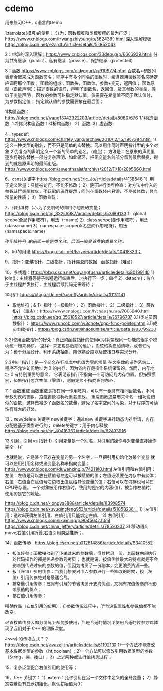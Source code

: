 # cdemo

用来练习C++，c语言的Demo

1:template(模版)的使用；
分为：函数模版和类模版樱的最为广泛；
https://www.cnblogs.com/Hwangzhiyoung/p/8624369.html
深入理解模版
https://blog.csdn.net/lezardfu/article/details/56852043

2：继承的深入理解；https://www.cnblogs.com/33debug/p/6666939.html;
分为共有继承（public）、私有继承（private）、保护继承（protected）

3：函数 https://www.cnblogs.com/oldyogurt/p/9109774.html
函数名+参数列表组合起来成为函数签名；程序中有多个同名的函数时，编译器用函数签名来确定应调用那个函数；
函数的组成：函数头，函数体，参数+变元，返回值；
函数原型（函数声明）：描述函数的语句，声明了函数名，返回值，及其参数的类型，类似于变量声明；
函数的参数可以指定默认值，仅需要在希望值不同于默认值时，为参数指定值；
指定默认值的参数需要放在最后面；

1)构造函数：https://blog.csdn.net/wang13342322203/article/details/80807676
1.1)构造函数:
1.2)拷贝构造函数
1.3)析构函数）
2）函数:
3）虚函数:



4：typedef: https://www.cnblogs.com/charley_yang/archive/2010/12/15/1907384.html
1)定义一种类型的别名，而不只是简单的宏替换。可以用作同时声明指针型的多个对象
2)为复杂的声明定义一个新的简单的别名。(难点)；
方法是：在原来的声明里逐步用别名替换一部分复杂声明，如此循环，把带变量名的部分留到最后替换，得到的就是原声明的最简化版。
https://www.cnblogs.com/seventhsaint/archive/2012/11/18/2805660.html


6、const关键字  https://blog.csdn.net/Eric_Jo/article/details/4138548
1）用于定义常量：只能被访问，不能不修改；
2）便于进行类型检查：对方法中传入的参数进行类型检查，不匹配的进行提示；同时在函数体内只读，不能被修改，具有常量的性质；
3）函数重载：

7、作用域符（::):为了更明确的调用你想要的变量；https://blog.csdn.net/qq_33266987/article/details/53689133
1）global scope(全局作用域符），用法（::name)
2）class scope(类作用域符），用法(class::name)
3）namespace scope(命名空间作用域符），用法(namespace::name)

作用域符号::的前面一般是类名称，后面一般是该类的成员名称。

8、list的用法 https://blog.csdn.net/lskyne/article/details/10418823；

9、指针：变量指针，二级指针，指针类型的数据，函数指针（难点）

10、多线程：https://blog.csdn.net/ouyangfushu/article/details/80199140
1）join()：主线程等待子线程运行结束后，才执行下一步；串行
2）detach()：独立于主线程并发执行，主线程后续代码无需等待；

10:指针 https://blog.csdn.net/soonfly/article/details/51131141
* 取地址符；&
1）指针（一级指针）：
2）函数指针：
2）二级指针：
3）函数指针（重点）：https://www.cnblogs.com/lvchaoshun/p/7806248.html
https://blog.csdn.net/qq_35618527/article/details/76796707
3.1)类成员函数指针；
https://www.runoob.com/w3cnote/cpp-func-pointer.html
3.1)成员函数指针：https://blog.csdn.net/shaosunrise/article/details/83795230

3.2)使用函数指针的好处：真正的函数指针的使用可以将实现同一功能的很多个模块统一起来标识，
这样一来更容易后期的维护，系统结构更加清晰。或者归纳为：便于分层设计、利于系统抽象、降低耦合度以及使接口与实现分开。

3.3)Null 指针；是一个定义在标准库中的值为零的常量
在大多数的操作系统上，程序不允许访问地址为 0 的内存，因为该内存是操作系统保留的。然而，内存地址 0 有特别重要的意义，
它表明该指针不指向一个可访问的内存位置。但按照惯例，如果指针包含空值（零值），则假定它不指向任何东西。

11：函数重载
函数重载是指在同一作用域内，可以有一组具有相同函数名，不同参数列表的函数，这组函数被称为重载函数。
重载函数通常用来命名一组功能相似的函数，这样做减少了函数名的数量，避免了名字空间的污染，对于程序的可读性有很大的好处。


12：new/delete 关键字
new关键字：通过new 关键字进行动态内存申请，内存分配是基于类型进行的；
delete关键字：用于内存释放
https://blog.csdn.net/qq_40416052/article/details/82493916

13:引用，引用 vs 指针
1）引用变量是一个别名，对引用的操作与对变量直接操作完全一样

也就是说，它是某个已存在变量的另一个名字，一旦把引用初始化为某个变量
就可以使用引用名称或者变量名称来指向变量；
https://www.cnblogs.com/duwenxing/p/7421100.html
左值引用和右值引用：
左值：左值是可以放在赋值号左边可以被赋值的值；左值必须要在内存中有实体；
右值：右值当在赋值号右边取出值赋给其他变量的值；右值可以在内存也可以在CPU寄存器。
一个对象被用作右值时，使用的是它的内容(值)，被当作左值时，使用的是它的地址。

https://blog.csdn.net/xiongya8888/article/details/83998574
https://blog.csdn.net/xuyuqingfeng953/article/details/51058236；
1）左值引用：通过&获得左值引用，左值引用只能绑定左值。
2) 右值引用：https://www.cnblogs.com/likaiming/p/9045642.html
https://blog.csdn.net/china_jeffery/article/details/78520237
3) 移动语义move,右值引用折叠,右值引用类型推断；、

14、函数传参：https://blog.csdn.net/u012814856/article/details/83410552
- 按值传参：函数接收到了传递过来的参数后，将其拷贝一份，其函数内部执行的代码操作的都是传递参数的拷贝；
           也就是说，按值传参最大的特点就是不会影响到传递过来的参数的值，但因为拷贝了一份副本，会更浪费资源一些。
- 按（左值）引用传参：当我们想要对传入参数进行一些修改的时候，按（左值）引用传参绝对是最适合的。
- 按常量引用传参：既拥有引用的节省拷贝开支的优点，又拥有按值传参的不影响原值的优点；
- 按右值引用传参：

精确传递（右值引用的使用）：在参数传递过程中，所有这些属性和参数值都不能改变。

尽管按值传参大部分情况下都能够使用，但是合适的情况下使用合适的传参方式体现了我们对于 C++ 的理解深度。

Java中的传递方式？？https://blog.csdn.net/javazejian/article/details/51192130
1)一个方法不能修改基本数据类型的参数（int,boolean）;
2)一个方法可以修改引用数据类型的参数（String，类，接口）；
3）上述两种都进行值拷贝过程；

15、复杂泛型配合右值引用的使用等；

16、C++ 关键字：
1）extern：允许引用在另一个文件中定义的全局变量；
2）静态变量没有显示初始化，默认初始值为0；
